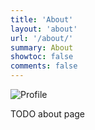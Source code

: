 ```yaml
---
title: 'About'
layout: 'about'
url: '/about/'
summary: About
showtoc: false
comments: false
---
```


![Profile](/imgs/profile1.jpg)

TODO about page
